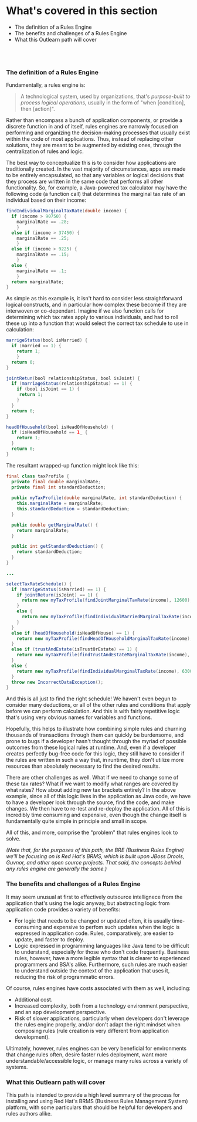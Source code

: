 <!--
{
"name": "part-one-whats-a-rule-engine-anyway",
"version" : "0.1",
"title" : "Part I: What's a Rules Engine, anyway?",
"description" : "A high-level summary of the function and purpose of a rules engine.",
"homepage" : "https://github.com/outlearn-content/outlearn-modules",
"freshnessDate" : 2015-07-08,
"license" : "CC BY 4.0"
}
-->

<!-- @section -->

# What's covered in this section

* The definition of a Rules Engine
* The benefits and challenges of a Rules Engine
* What this Outlearn path will cover

<br /><br />

### The definition of a Rules Engine

Fundamentally, a rules engine is:

> A technological system, used by organizations, that's *purpose-built to process logical operations*, usually in the form of "when [condition], then [action]".

Rather than encompass a bunch of application components, or provide a discrete function in and of itself, rules engines are narrowly focused on performing and organizing the decision-making processes that usually exist within the code of most applications. Thus, instead of replacing other solutions, they are meant to be augmented by existing ones, through the centralization of rules and logic.

The best way to conceptualize this is to consider how applications are traditionally created. In the vast majority of circumstances, apps are made to be entirely encapsulated, so that any variables or logical decisions that they process are written in the same code that performs all other functionality. So, for example, a Java-powered tax calculator may have the following code (a function call) that determines the marginal tax rate of an individual based on their income:

```java
findIndividualMarginalTaxRate(double income) {
  if (income > 90750) {
    marginalRate == .28;
    }
  else if (income > 37450) {
    marginalRate == .25;
    }
  else if (income > 9225) {
    marginalRate == .15;
    }
  else {
    marginalRate == .1;
    }
  return marginalRate;
}
```

As simple as this example is, it isn't hard to consider less straightforward logical constructs, and in particular how complex these become if they are interwoven or co-dependant. Imagine if we also function calls for determining which tax rates apply to various individuals, and had to roll these up into a function that would select the correct tax schedule to use in calculation:

```java
marrigeStatus(bool isMarried) {
  if (married == 1) {
    return 1;
    }
  return 0;
}

jointRetun(bool relationshipStatus, bool isJoint) {
  if (marriageStatus(relationshipStatus) == 1) {
    if (bool isJoint == 1) {
     return 1; 
    }
  }
  return 0;
}

headOfHousehold(bool isHeadOfHousehold) {
  if (isHeadOfHousehold == 1_ {
    return 1;
  }
  return 0;
}
```

The resultant wrapped-up function might look like this:

```java
final class taxProfile {
  private final double marginalRate;
  private final int standardDeduction;
  
  public myTaxProfile(double marginalRate, int standardDeduction) {
    this.marginalRate = marginalRate;
    this.standardDeduction = standardDeduction;
  }

  public double getMarginalRate() {
    return marginalRate;
  }

  public int getStandardDeduction() {
    return standardDeduction;
  }
}

...

selectTaxRateSchedule() {
  if (marrigeStatus(isMarried) == 1) {
    if jointReturn(isJoint) == 1) {
      return new myTaxProfile(findJointMarginalTaxRate(income), 12600);
    }
    else {
      return new myTaxProfile(findIndividualMarriedMarginalTaxRate(income), 6300);
    }
  }
  else if (headOfHousehold(isHeadOfHouse) == 1) {
    return new myTaxProfile(findHeadOfHouseholdMarginalTaxRate(income), 9250);
  }
  else if (trustAndEstate(isTrustOrEstate) == 1) {
    return new myTaxProfile(findTrustAndEstateMarginalTaxRate(income), 0);
  }
  else {
    return new myTaxProfile(findIndividualMarginalTaxRate(income), 6300);
  }
  throw new IncorrectDataException();
}
```

And this is all just to find the right schedule! We haven't even begun to consider many deductions, or all of the other rules and conditions that apply before we can perform calculation. And this is with fairly repetitive logic that's using very obvious names for variables and functions.

Hopefully, this helps to illustrate how combining simple rules and churning thousands of transactions through them can quickly be burdensome, and prone to bugs if a developer hasn't thought through the myriad of possible outcomes from these logical rules at runtime. And, even if a developer creates perfectly bug-free code for this logic, they still have to consider if the rules are written in such a way that, in runtime, they don't utilize more resources than absolutely necessary to find the desired results.

There are other challenges as well. What if we need to change some of these tax rates? What if we want to modify what ranges are covered by what rates? How about adding new tax brackets entirely? In the above example, since all of this logic lives in the application as Java code, we have to have a developer look through the source, find the code, and make changes. We then have to re-test and re-deploy the application. All of this is incredibly time consuming and expensive, even though the change itself is fundamentally quite simple in principle and small in scope.

All of this, and more, comprise the "problem" that rules engines look to solve.

_(Note that, for the purposes of this path, the BRE (Business Rules Engine) we'll be focusing on is Red Hat's BRMS, which is built upon JBoss Drools, Guvnor, and other open source projects. That said, the concepts behind any rules engine are generally the same.)_

<!-- @section -->

### The benefits and challenges of a Rules Engine

It may seem unusual at first to effectively outsource intellignece from the application that's using the logic anyway, but abstracting logic from application code provides a variety of benefits:

* For logic that needs to be changed or updated often, it is usually time-consuming and expensive to perfom such updates when the logic is expressed in application code. Rules, comparatively, are easier to update, and faster to deploy.
* Logic expressed in programming languages like Java tend to be difficult to understand, especially for those who don't code frequently. Business rules, however, have a more legible syntax that is clearer to experienced programmers and BSA's alike. Furthermore, such rules are much easier to understand outside the context of the application that uses it, reducing the risk of programmatic errors.

Of course, rules engines have costs associated with them as well, including:

* Additional cost.
* Increased complexity, both from a technology environment perspective, and an app development perspective.
* Risk of slower applications, particularly when developers don't leverage the rules engine properly, and/or don't adapt the right mindset when composing rules (rule creation is very different from application development).

Ultimately, however, rules engines can be very beneficial for environments that change rules often, desire faster rules deployment, want more understandable/accessible logic, or manage many rules across a variety of systems.

<!-- @section -->

### What this Outlearn path will cover

This path is intended to provide a high level summary of the process for installing and using Red Hat's BRMS (Business Rules Management System) platform, with some particulars that should be helpful for developers and rules authors alike.

<!-- @end -->
